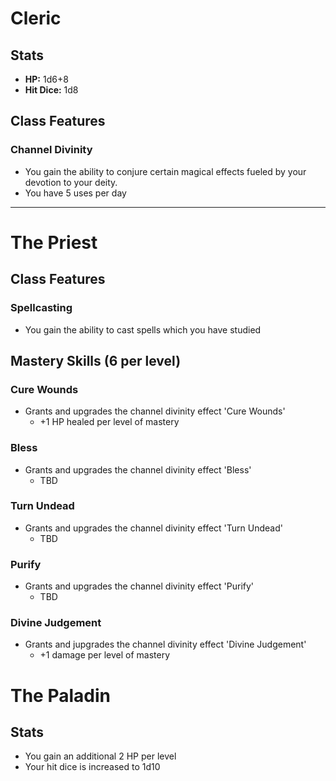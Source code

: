 # Cleric
## Stats
- **HP:** 1d6+8
- **Hit Dice:** 1d8
## Class Features
### Channel Divinity
- You gain the ability to conjure certain magical effects fueled by your devotion to your deity. 
- You have 5 uses per day

<hr>

# The Priest
## Class Features
### Spellcasting
- You gain the ability to cast spells which you have studied
## Mastery Skills (6 per level)
### Cure Wounds
- Grants and upgrades the channel divinity effect 'Cure Wounds'
	- +1 HP healed per level of mastery
### Bless
- Grants and upgrades the channel divinity effect 'Bless'
	- TBD
### Turn Undead
- Grants and upgrades the channel divinity effect 'Turn Undead'
	- TBD
### Purify
- Grants and upgrades the channel divinity effect 'Purify'
	- TBD
### Divine Judgement
- Grants and jupgrades the channel divinity effect 'Divine Judgement'
	- +1 damage per level of mastery

# The Paladin
## Stats
- You gain an additional 2 HP per level
- Your hit dice is increased to 1d10